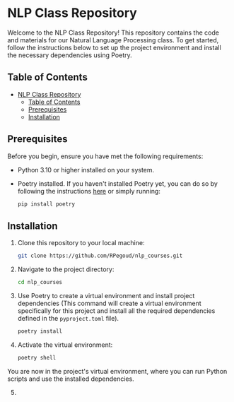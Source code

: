 # NLP Class Repository

Welcome to the NLP Class Repository! This repository contains the code and materials for our Natural Language Processing class. To get started, follow the instructions below to set up the project environment and install the necessary dependencies using Poetry.

## Table of Contents

- [NLP Class Repository](#nlp-class-repository)
  - [Table of Contents](#table-of-contents)
  - [Prerequisites](#prerequisites)
  - [Installation](#installation)

## Prerequisites

Before you begin, ensure you have met the following requirements:

- Python 3.10  or higher installed on your system.
- Poetry installed. If you haven't installed Poetry yet, you can do so by following the instructions [here](https://python-poetry.org/docs/) or simply running:

    ```bash
    pip install poetry
    ```

## Installation

1. Clone this repository to your local machine:

   ```bash
   git clone https://github.com/RPegoud/nlp_courses.git
   ```

2. Navigate to the project directory:

    ```bash
    cd nlp_courses
    ```

3. Use Poetry to create a virtual environment and install project dependencies (This command will create a virtual environment specifically for this project and install all the required dependencies defined in the `pyproject.toml` file).

    ```bash
    poetry install
    ```

4. Activate the virtual environment:

    ```bash
    poetry shell
    ```

You are now in the project's virtual environment, where you can run Python scripts and use the installed dependencies.

5.
